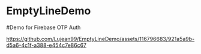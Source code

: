# EmptyLineDemo
#Demo for Firebase OTP Auth

https://github.com/Lujean99/EmptyLineDemo/assets/116796683/921a5a9b-d5a6-4c1f-a388-e454c7e86c67

